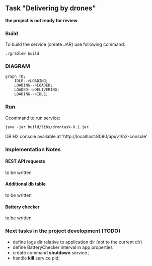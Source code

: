 ## Task "Delivering by drones"

**the project is not ready for review**

### Build
To build the service (create JAR) use following command:
```
./gradlew build
```
### DIAGRAM
```mermaid
graph TD;
    IDLE-->LOADING;
    LOADING-->LOADED;
    LOADED-->DELIVERING;
    LOADING-->IDLE;
```
### Run
Ccommand to run service:
```
java -jar build/libs/drontask-0.1.jar
```
DB H2 console available at 'http://localhost:8080/api/v1/h2-console'  
### Implementation Notes
#### REST API requests
to be written
#### Additional db table
to be written
#### Battery checker
to be written

### Next tasks in the project development (TODO)
- define logs dir relative to application dir (not to the current dir)
- define BatteryChecker interval in app properties
- create command **shutdown** service ;
- handle **kill** service pid;
